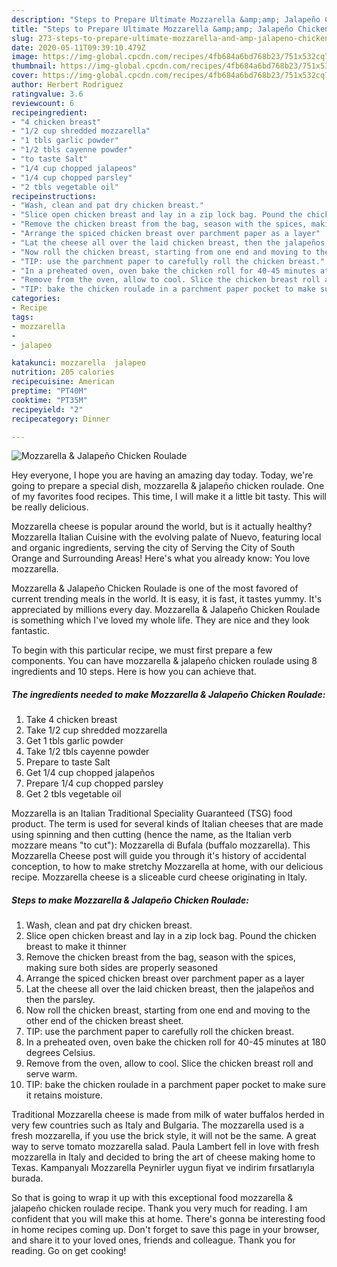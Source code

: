 ```yaml
---
description: "Steps to Prepare Ultimate Mozzarella &amp;amp; Jalapeño Chicken Roulade"
title: "Steps to Prepare Ultimate Mozzarella &amp;amp; Jalapeño Chicken Roulade"
slug: 273-steps-to-prepare-ultimate-mozzarella-and-amp-jalapeno-chicken-roulade
date: 2020-05-11T09:39:10.479Z
image: https://img-global.cpcdn.com/recipes/4fb684a6bd768b23/751x532cq70/mozzarella-jalapeno-chicken-roulade-recipe-main-photo.jpg
thumbnail: https://img-global.cpcdn.com/recipes/4fb684a6bd768b23/751x532cq70/mozzarella-jalapeno-chicken-roulade-recipe-main-photo.jpg
cover: https://img-global.cpcdn.com/recipes/4fb684a6bd768b23/751x532cq70/mozzarella-jalapeno-chicken-roulade-recipe-main-photo.jpg
author: Herbert Rodriguez
ratingvalue: 3.6
reviewcount: 6
recipeingredient:
- "4 chicken breast"
- "1/2 cup shredded mozzarella"
- "1 tbls garlic powder"
- "1/2 tbls cayenne powder"
- "to taste Salt"
- "1/4 cup chopped jalapeos"
- "1/4 cup chopped parsley"
- "2 tbls vegetable oil"
recipeinstructions:
- "Wash, clean and pat dry chicken breast."
- "Slice open chicken breast and lay in a zip lock bag. Pound the chicken breast to make it thinner"
- "Remove the chicken breast from the bag, season with the spices, making sure both sides are properly seasoned"
- "Arrange the spiced chicken breast over parchment paper as a layer"
- "Lat the cheese all over the laid chicken breast, then the jalapeños and then the parsley."
- "Now roll the chicken breast, starting from one end and moving to the other end of the chicken breast sheet."
- "TIP: use the parchment paper to carefully roll the chicken breast."
- "In a preheated oven, oven bake the chicken roll for 40-45 minutes at 180 degrees Celsius."
- "Remove from the oven, allow to cool. Slice the chicken breast roll and serve warm."
- "TIP: bake the chicken roulade in a parchment paper pocket to make sure it retains moisture."
categories:
- Recipe
tags:
- mozzarella
- 
- jalapeo

katakunci: mozzarella  jalapeo 
nutrition: 205 calories
recipecuisine: American
preptime: "PT40M"
cooktime: "PT35M"
recipeyield: "2"
recipecategory: Dinner

---
```



![Mozzarella &amp; Jalapeño Chicken Roulade](https://img-global.cpcdn.com/recipes/4fb684a6bd768b23/751x532cq70/mozzarella-jalapeno-chicken-roulade-recipe-main-photo.jpg)

Hey everyone, I hope you are having an amazing day today. Today, we're going to prepare a special dish, mozzarella &amp; jalapeño chicken roulade. One of my favorites food recipes. This time, I will make it a little bit tasty. This will be really delicious.

Mozzarella cheese is popular around the world, but is it actually healthy? Mozzarella Italian Cuisine with the evolving palate of Nuevo, featuring local and organic ingredients, serving the city of Serving the City of South Orange and Surrounding Areas! Here&#39;s what you already know: You love mozzarella.

Mozzarella &amp; Jalapeño Chicken Roulade is one of the most favored of current trending meals in the world. It is easy, it is fast, it tastes yummy. It's appreciated by millions every day. Mozzarella &amp; Jalapeño Chicken Roulade is something which I've loved my whole life. They are nice and they look fantastic.


To begin with this particular recipe, we must first prepare a few components. You can have mozzarella &amp; jalapeño chicken roulade using 8 ingredients and 10 steps. Here is how you can achieve that.

<!--inarticleads1-->

##### The ingredients needed to make Mozzarella &amp; Jalapeño Chicken Roulade:

1. Take 4 chicken breast
1. Take 1/2 cup shredded mozzarella
1. Get 1 tbls garlic powder
1. Take 1/2 tbls cayenne powder
1. Prepare to taste Salt
1. Get 1/4 cup chopped jalapeños
1. Prepare 1/4 cup chopped parsley
1. Get 2 tbls vegetable oil


Mozzarella is an Italian Traditional Speciality Guaranteed (TSG) food product. The term is used for several kinds of Italian cheeses that are made using spinning and then cutting (hence the name, as the Italian verb mozzare means &#34;to cut&#34;): Mozzarella di Bufala (buffalo mozzarella). This Mozzarella Cheese post will guide you through it&#39;s history of accidental conception, to how to make stretchy Mozzarella at home, with our delicious recipe. Mozzarella cheese is a sliceable curd cheese originating in Italy. 

<!--inarticleads2-->

##### Steps to make Mozzarella &amp; Jalapeño Chicken Roulade:

1. Wash, clean and pat dry chicken breast.
1. Slice open chicken breast and lay in a zip lock bag. Pound the chicken breast to make it thinner
1. Remove the chicken breast from the bag, season with the spices, making sure both sides are properly seasoned
1. Arrange the spiced chicken breast over parchment paper as a layer
1. Lat the cheese all over the laid chicken breast, then the jalapeños and then the parsley.
1. Now roll the chicken breast, starting from one end and moving to the other end of the chicken breast sheet.
1. TIP: use the parchment paper to carefully roll the chicken breast.
1. In a preheated oven, oven bake the chicken roll for 40-45 minutes at 180 degrees Celsius.
1. Remove from the oven, allow to cool. Slice the chicken breast roll and serve warm.
1. TIP: bake the chicken roulade in a parchment paper pocket to make sure it retains moisture.


Traditional Mozzarella cheese is made from milk of water buffalos herded in very few countries such as Italy and Bulgaria. The mozzarella used is a fresh mozzarella, if you use the brick style, it will not be the same. A great way to serve tomato mozzarella salad. Paula Lambert fell in love with fresh mozzarella in Italy and decided to bring the art of cheese making home to Texas. Kampanyalı Mozzarella Peynirler uygun fiyat ve indirim fırsatlarıyla burada. 

So that is going to wrap it up with this exceptional food mozzarella &amp; jalapeño chicken roulade recipe. Thank you very much for reading. I am confident that you will make this at home. There's gonna be interesting food in home recipes coming up. Don't forget to save this page in your browser, and share it to your loved ones, friends and colleague. Thank you for reading. Go on get cooking!
